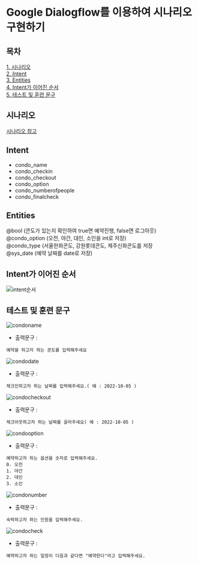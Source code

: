 # Google Dialogflow를 이용하여 시나리오 구현하기
## 목차
  [1. 시나리오](https://github.com/Chun-Jihun/Comento_From_planning_to_chatbot/blob/main/week3/report.md#시나리오)   
  [2. Intent](https://github.com/Chun-Jihun/Comento_From_planning_to_chatbot/blob/main/week3/report.md#Intent)   
  [3. Entities](https://github.com/Chun-Jihun/Comento_From_planning_to_chatbot/blob/main/week3/report.md#Entities)   
  [4. Intent가 이어진 순서](https://github.com/Chun-Jihun/Comento_From_planning_to_chatbot/blob/main/week3/report.md#Intent가-이어진-순서)   
  [5. 테스트 및 훈련 문구](https://github.com/Chun-Jihun/Comento_From_planning_to_chatbot/blob/main/week3/report.md#테스트-및-훈련-문구)
## 시나리오
  [시나리오 참고](https://github.com/Chun-Jihun/Comento_From_planning_to_chatbot/blob/main/week2/report.md)
## Intent
  - condo_name
  - condo_checkin
  - condo_checkout
  - condo_option
  - condo_numberofpeople
  - condo_finalcheck
## Entities
  @bool (콘도가 있는지 확인하여 true면 예약진행, false면 로그아웃)   
  @condo_option (오전, 야간, 대인, 소인을 int로 저장)   
  @condo_type (서울한화콘도, 강원롯데콘도, 제주신화콘도를 저장   
  @sys_date (예약 날짜를 date로 저장)
## Intent가 이어진 순서
  ![intent순서](https://user-images.githubusercontent.com/86049096/194510846-7011a8c9-208e-4bb3-b61e-95950c41a060.JPG)

## 테스트 및 훈련 문구
![condoname](https://user-images.githubusercontent.com/86049096/194510871-31b1d08b-e9d2-427f-8c00-74f2740a107e.JPG)
- 출력문구 : 
```
예약을 하고자 하는 콘도를 입력해주세요
```
![condodate](https://user-images.githubusercontent.com/86049096/194510880-25674857-7657-415e-85d8-bbf8e51fdc11.JPG)
- 출력문구 : 
```
체크인하고자 하는 날짜를 입력해주세요.( 예 : 2022-10-05 )
```
![condocheckout](https://user-images.githubusercontent.com/86049096/194510899-2e159179-4ee5-47ab-8438-34ba1fa43440.JPG)
- 출력문구 : 
```
체크아웃하고자 하는 날짜를 골라주세요( 예 : 2022-10-05 )
```
![condooption](https://user-images.githubusercontent.com/86049096/194510907-ea29487c-d9a3-4459-86a5-90bf84942f65.JPG)
- 출력문구 : 
```
예약하고자 하는 옵션을 숫자로 입력해주세요.
0. 오전
1. 야간 
2. 대인 
3. 소인
```
![condonumber](https://user-images.githubusercontent.com/86049096/194510914-0435ec31-73ad-4c0a-ada4-e17152e389d6.JPG)
- 출력문구 : 
```
숙박하고자 하는 인원을 입력해주세요.
```
![condocheck](https://user-images.githubusercontent.com/86049096/194510924-1c5582e9-aacf-45b1-9493-3c71d005b524.JPG)
- 출력문구 : 
```
예약하고자 하는 일정이 다음과 같다면 "예약한다"라고 입력해주세요.
```
